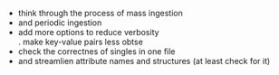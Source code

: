 * think through the process of mass ingestion  
* and periodic ingestion  
* add more options to reduce verbosity  
  . make key-value pairs less obtse  
* check the correctnes of singles in one file  
* and streamlien attribute names and structures (at least check for it)

